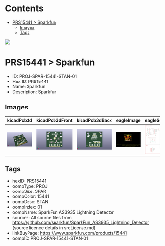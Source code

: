 



Contents
========

* [PRS15441 > Sparkfun](#prs15441--sparkfun)
	* [Images](#images)
	* [Tags](#tags)
  
![][im]
# PRS15441 > Sparkfun

- ID: PROJ-SPAR-15441-STAN-01
- Hex ID: PRS15441
- Name: Sparkfun
- Description: Sparkfun

## Images
  
  

|kicadPcb3d|kicadPcb3dFront|kicadPcb3dBack|eagleImage|eagleSchemImage|
| :---: | :---: | :---: | :---: | :---: |
|[![kicadPcb3d](kicadPcb3d_140.png)](kicadPcb3d.png)|[![kicadPcb3dFront](kicadPcb3dFront_140.png)](kicadPcb3dFront.png)|[![kicadPcb3dBack](kicadPcb3dBack_140.png)](kicadPcb3dBack.png)|[![eagleImage](eagleImage_140.png)](eagleImage.png)|[![eagleSchemImage](eagleSchemImage_140.png)](eagleSchemImage.png)|

## Tags

- hexID: PRS15441
- oompType: PROJ
- oompSize: SPAR
- oompColor: 15441
- oompDesc: STAN
- oompIndex: 01
- oompName: SparkFun AS3935 Lightning Detector
- sources: All source files from https://github.com/sparkfun/SparkFun_AS3935_Lightning_Detector (source licence details in srcLicense.md)
- linkBuyPage: https://www.sparkfun.com/products/15441
- oompID: PROJ-SPAR-15441-STAN-01



[im]: kicadPcb3d_450.png
